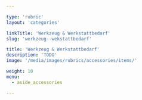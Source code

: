 ```yaml
---

type: 'rubric'
layout: 'categories'

linkTitle: 'Werkzeug & Werkstattbedarf'
slug: 'werkzeug--wekstattbedarf'

title: 'Werkzeug & Werkstattbedarf'
description: 'TODO'
image: '/media/images/rubrics/accessories/items/'

weight: 10
menu:
  - aside_accessories  

---
```

